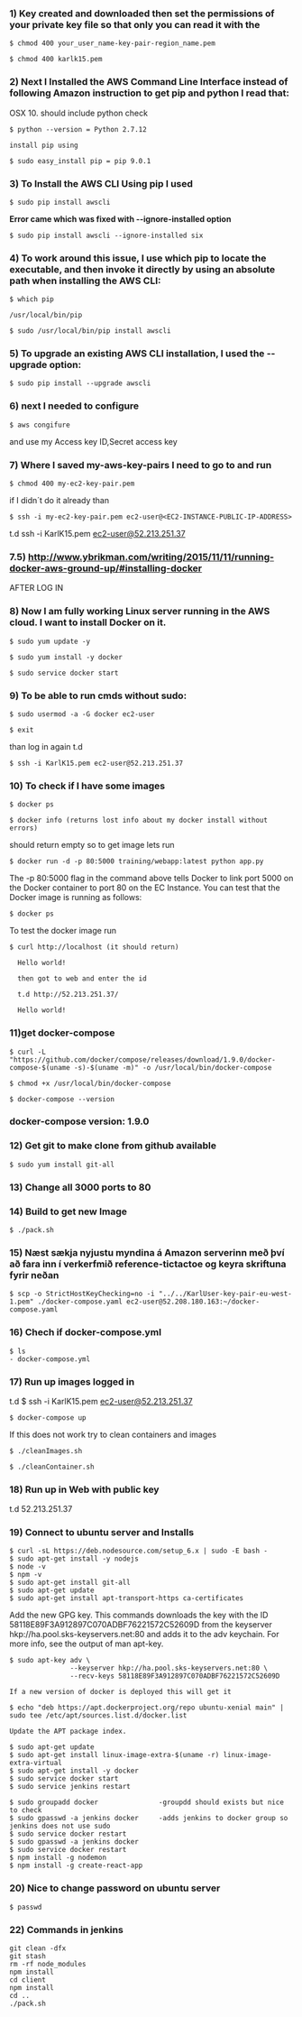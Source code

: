 ### 1) Key created and downloaded then set the permissions of your private key file so that only you can read it with the

    $ chmod 400 your_user_name-key-pair-region_name.pem

    $ chmod 400 karlk15.pem

### 2) Next I Installed the AWS Command Line Interface instead of following Amazon instruction to get pip and python I read that:

  OSX 10. should include python check

    $ python --version = Python 2.7.12

    install pip using

    $ sudo easy_install pip = pip 9.0.1

### 3) To Install the AWS CLI Using pip I used

    $ sudo pip install awscli

  __Error came which was fixed with --ignore-installed option__

    $ sudo pip install awscli --ignore-installed six

### 4) To work around this issue,  I use which pip to locate the executable, and then invoke it directly by using an absolute path when installing the AWS CLI:

    $ which pip

    /usr/local/bin/pip

    $ sudo /usr/local/bin/pip install awscli

### 5) To upgrade an existing AWS CLI installation, I used the --upgrade option:

    $ sudo pip install --upgrade awscli

### 6) next I needed to configure

    $ aws congifure

  and use my Access key ID,Secret access key

### 7) Where I saved my-aws-key-pairs I need to go to and run

    $ chmod 400 my-ec2-key-pair.pem

  if I didn´t do it already than

    $ ssh -i my-ec2-key-pair.pem ec2-user@<EC2-INSTANCE-PUBLIC-IP-ADDRESS>
  t.d
    ssh -i KarlK15.pem ec2-user@52.213.251.37

### 7.5) http://www.ybrikman.com/writing/2015/11/11/running-docker-aws-ground-up/#installing-docker

AFTER LOG IN
### 8) Now I am fully working Linux server running in the AWS cloud. I want to install Docker on it.

    $ sudo yum update -y

    $ sudo yum install -y docker

    $ sudo service docker start

### 9) To be able to run cmds without sudo:

    $ sudo usermod -a -G docker ec2-user

    $ exit

  than log in again t.d

    $ ssh -i KarlK15.pem ec2-user@52.213.251.37

### 10) To check if I have some images

    $ docker ps

    $ docker info (returns lost info about my docker install without errors)

should return empty so to get image lets run

    $ docker run -d -p 80:5000 training/webapp:latest python app.py

  The -p 80:5000 flag in the command above tells Docker to link port 5000 on the Docker container to port 80 on the EC Instance. You can test that the Docker image is running as follows:

    $ docker ps

  To test the docker image run

    $ curl http://localhost (it should return)

      Hello world!

      then got to web and enter the id

      t.d http://52.213.251.37/

      Hello world!

### 11)get docker-compose

    $ curl -L "https://github.com/docker/compose/releases/download/1.9.0/docker-compose-$(uname -s)-$(uname -m)" -o /usr/local/bin/docker-compose

    $ chmod +x /usr/local/bin/docker-compose

    $ docker-compose --version

### docker-compose version: 1.9.0

### 12) Get git to make clone from github available

    $ sudo yum install git-all

### 13) Change all 3000 ports to 80

### 14) Build to get new Image

    $ ./pack.sh

### 15) Næst sækja nyjustu myndina á Amazon serverinn með því að fara inn í verkerfmið reference-tictactoe og keyra skriftuna fyrir neðan

    $ scp -o StrictHostKeyChecking=no -i "../../KarlUser-key-pair-eu-west-1.pem" ./docker-compose.yaml ec2-user@52.208.180.163:~/docker-compose.yaml


### 16) Chech if docker-compose.yml

    $ ls
    - docker-compose.yml

### 17) Run up images logged in

  t.d
    $ ssh -i KarlK15.pem ec2-user@52.213.251.37

    $ docker-compose up

  If this does not work try to clean containers and images

    $ ./cleanImages.sh

    $ ./cleanContainer.sh

### 18) Run up in Web with public key

  t.d 52.213.251.37


### 19) Connect to ubuntu server and Installs

    $ curl -sL https://deb.nodesource.com/setup_6.x | sudo -E bash -
    $ sudo apt-get install -y nodejs
    $ node -v
    $ npm -v
    $ sudo apt-get install git-all
    $ sudo apt-get update
    $ sudo apt-get install apt-transport-https ca-certificates

  Add the new GPG key. This commands downloads the key with the ID
  58118E89F3A912897C070ADBF76221572C52609D from the keyserver hkp://ha.pool.sks-keyservers.net:80
  and adds it to the adv keychain. For more info, see the output of man apt-key.

    $ sudo apt-key adv \
                   --keyserver hkp://ha.pool.sks-keyservers.net:80 \
                   --recv-keys 58118E89F3A912897C070ADBF76221572C52609D

    If a new version of docker is deployed this will get it

    $ echo "deb https://apt.dockerproject.org/repo ubuntu-xenial main" | sudo tee /etc/apt/sources.list.d/docker.list

    Update the APT package index.

    $ sudo apt-get update
    $ sudo apt-get install linux-image-extra-$(uname -r) linux-image-extra-virtual
    $ sudo apt-get install -y docker
    $ sudo service docker start
    $ sudo service jenkins restart

    $ sudo groupadd docker               -groupdd should exists but nice to check
    $ sudo gpasswd -a jenkins docker     -adds jenkins to docker group so jenkins does not use sudo
    $ sudo service docker restart
    $ sudo gpasswd -a jenkins docker
    $ sudo service docker restart
    $ npm install -g nodemon            
    $ npm install -g create-react-app

### 20) Nice to change password on ubuntu server

    $ passwd

### 22) Commands in jenkins

    git clean -dfx
    git stash
    rm -rf node_modules
    npm install
    cd client
    npm install
    cd ..
    ./pack.sh
